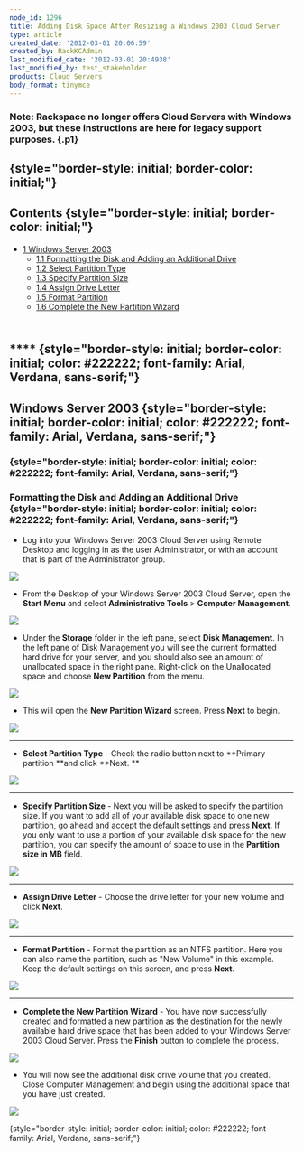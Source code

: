 ```yaml
---
node_id: 1296
title: Adding Disk Space After Resizing a Windows 2003 Cloud Server
type: article
created_date: '2012-03-01 20:06:59'
created_by: RackKCAdmin
last_modified_date: '2012-03-01 20:4938'
last_modified_by: test_stakeholder
products: Cloud Servers
body_format: tinymce
---
```


### Note:  Rackspace no longer offers Cloud Servers with Windows 2003, but these instructions are here for legacy support purposes. {.p1}

  {style="border-style: initial; border-color: initial;"}
-

Contents {style="border-style: initial; border-color: initial;"}
--------

-   [1 Windows Server 2003](#Windows%20Server%202003)
    -   [1.1 Formatting the Disk and Adding an Additional
        Drive](#Format1)
    -   [1.2 Select Partition Type](#Select2)
    -   [1.3 Specify Partition Size](#Specify3)
    -   [1.4 Assign Drive Letter](#Assign4)
    -   [1.5 Format Partition](#Format5)
    -   [1.6 Complete the New Partition Wizard](#Complete6)

 

\
**** {style="border-style: initial; border-color: initial; color: #222222; font-family: Arial, Verdana, sans-serif;"}
----

**Windows Server 2003** {style="border-style: initial; border-color: initial; color: #222222; font-family: Arial, Verdana, sans-serif;"}
-----------------------

 

###  {style="border-style: initial; border-color: initial; color: #222222; font-family: Arial, Verdana, sans-serif;"}

### Formatting the Disk and Adding an Additional Drive {style="border-style: initial; border-color: initial; color: #222222; font-family: Arial, Verdana, sans-serif;"}

-   Log into your Windows Server 2003 Cloud Server using Remote Desktop
    and logging in as the user Administrator, or with an account that is
    part of the Administrator group.

![](http://c575672.r72.cf2.rackcdn.com/RDPConnectExample.png)

-   From the Desktop of your Windows Server 2003 Cloud Server, open
    the **Start Menu** and select **Administrative Tools** \> **Computer
    Management**.

![](http://c575672.r72.cf2.rackcdn.com/Win2003AdminTools.png)

 

-   Under the **Storage** folder in the left pane, select **Disk
    Management**.  In the left pane of Disk Management you will see the
    current formatted hard drive for your server, and you should also
    see an amount of unallocated space in the right pane.  Right-click
    on the Unallocated space and choose **New Partition** from the menu.
     

![](http://c575672.r72.cf2.rackcdn.com/Win2003NewPartition.png)

-   This will open the **New Partition Wizard** screen.
     Press **Next** to begin.

![](http://c575672.r72.cf2.rackcdn.com/Win2003NewPartitionWizard.png)

****

-   **Select Partition Type** - Check the radio button next
    to **Primary partition **and click **Next. **

![](http://c575672.r72.cf2.rackcdn.com/Win2003PrimaryPartition.png)

 

****

-   **Specify Partition Size** - Next you will be asked to specify the
    partition size.  If you want to add all of your available disk space
    to one new partition, go ahead and accept the default settings and
    press **Next**.  If you only want to use a portion of your available
    disk space for the new partition, you can specify the amount of
    space to use in the **Partition size in MB** field.

![](http://c575672.r72.cf2.rackcdn.com/Win2003SpecifyPartitionSize.png)

 

****

-   **Assign Drive Letter** - Choose the drive letter for your new
    volume and click **Next**.

![](http://c575672.r72.cf2.rackcdn.com/Win2003AssignDriveLetter.png)

 

****

-   **Format Partition** - Format the partition as an NTFS partition.
     Here you can also name the partition, such as "New Volume" in this
    example.  Keep the default settings on this screen, and
    press **Next**. 

![](http://c575672.r72.cf2.rackcdn.com/Win2003FormatPartition.png)

****

-   **Complete the New Partition Wizard** - You have now successfully
    created and formatted a new partition as the destination for the
    newly available hard drive space that has been added to your Windows
    Server 2003 Cloud Server.  Press the **Finish** button to complete
    the process.

![](http://c575672.r72.cf2.rackcdn.com/Win2003CompleteNewPartWiz3.png)

-   You will now see the additional disk drive volume that you created.
     Close Computer Management and begin using the additional space that
    you have just created.

![](http://c575672.r72.cf2.rackcdn.com/Win2003driveCandD.png)

 

 {style="border-style: initial; border-color: initial; color: #222222; font-family: Arial, Verdana, sans-serif;"}


